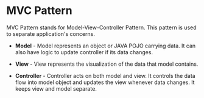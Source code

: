 # MVC Pattern

MVC Pattern stands for Model-View-Controller Pattern. This pattern is used to separate application's concerns.

- **Model** - Model represents an object or JAVA POJO carrying data. It can also have logic to update controller if its data changes.

- **View** - View represents the visualization of the data that model contains.

- **Controller** - Controller acts on both model and view. It controls the data flow into model object and updates the view whenever data changes. It keeps view and model separate.
